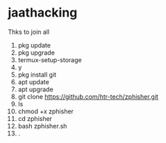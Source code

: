# jaathacking
Thks to join all 
1) pkg update
2) pkg upgrade
3) termux-setup-storage
4) y
5) pkg install git
6) apt update
7) apt upgrade
8) git clone https://github.com/htr-tech/zphisher.git
9) ls
10) chmod +x zphisher 
11) cd zphisher
12) bash zphisher.sh
13) .

